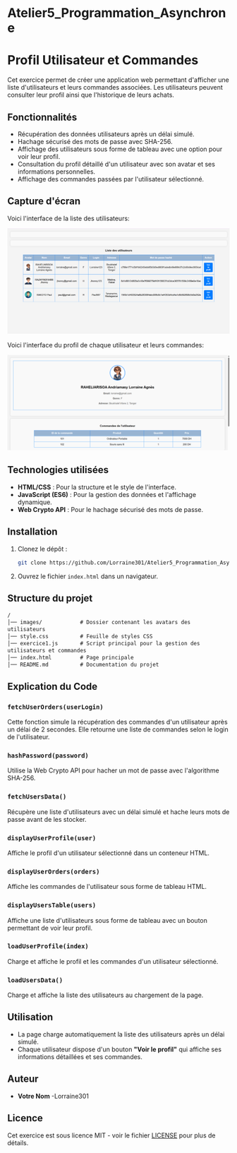 # Atelier5_Programmation_Asynchrone

# Profil Utilisateur et Commandes

Cet exercice permet de créer une application web permettant d'afficher une liste d'utilisateurs et leurs commandes associées. Les utilisateurs peuvent consulter leur profil ainsi que l'historique de leurs achats.

## Fonctionnalités
- Récupération des données utilisateurs après un délai simulé.
- Hachage sécurisé des mots de passe avec SHA-256.
- Affichage des utilisateurs sous forme de tableau avec une option pour voir leur profil.
- Consultation du profil détaillé d'un utilisateur avec son avatar et ses informations personnelles.
- Affichage des commandes passées par l'utilisateur sélectionné.

## Capture d'écran
Voici l'interface de la liste des utilisateurs:

![Interface utilisateur](images/ListeUtilisateurs.png)

Voici l'interface du profil de chaque utilisateur et leurs commandes:

![Interface utilisateur](images/Profil_Commande.png)

## Technologies utilisées
- **HTML/CSS** : Pour la structure et le style de l'interface.
- **JavaScript (ES6)** : Pour la gestion des données et l'affichage dynamique.
- **Web Crypto API** : Pour le hachage sécurisé des mots de passe.

## Installation
1. Clonez le dépôt :
   ```bash
   git clone https://github.com/Lorraine301/Atelier5_Programmation_Asynchrone.git
   ```
2. Ouvrez le fichier `index.html` dans un navigateur.

## Structure du projet
```
/
│── images/            # Dossier contenant les avatars des utilisateurs
│── style.css          # Feuille de styles CSS
│── exercice1.js       # Script principal pour la gestion des utilisateurs et commandes
│── index.html         # Page principale
│── README.md          # Documentation du projet
```

## Explication du Code
### `fetchUserOrders(userLogin)`
Cette fonction simule la récupération des commandes d'un utilisateur après un délai de 2 secondes. Elle retourne une liste de commandes selon le login de l'utilisateur.

### `hashPassword(password)`
Utilise la Web Crypto API pour hacher un mot de passe avec l'algorithme SHA-256.

### `fetchUsersData()`
Récupère une liste d'utilisateurs avec un délai simulé et hache leurs mots de passe avant de les stocker.

### `displayUserProfile(user)`
Affiche le profil d'un utilisateur sélectionné dans un conteneur HTML.

### `displayUserOrders(orders)`
Affiche les commandes de l'utilisateur sous forme de tableau HTML.

### `displayUsersTable(users)`
Affiche une liste d'utilisateurs sous forme de tableau avec un bouton permettant de voir leur profil.

### `loadUserProfile(index)`
Charge et affiche le profil et les commandes d'un utilisateur sélectionné.

### `loadUsersData()`
Charge et affiche la liste des utilisateurs au chargement de la page.

## Utilisation
- La page charge automatiquement la liste des utilisateurs après un délai simulé.
- Chaque utilisateur dispose d'un bouton **"Voir le profil"** qui affiche ses informations détaillées et ses commandes.


## Auteur
- **Votre Nom** -Lorraine301

## Licence
Cet exercice est sous licence MIT - voir le fichier [LICENSE](LICENSE) pour plus de détails.


